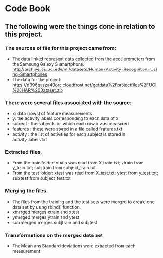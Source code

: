 # Code Book
## The following were the things done in relation to this project.
### The sources of file for this project came from:
- The data linked represent data collected from the accelerometers from the Samsung Galaxy S smartphone. http://archive.ics.uci.edu/ml/datasets/Human+Activity+Recognition+Using+Smartphones  
- The data for the project: https://d396qusza40orc.cloudfront.net/getdata%2Fprojectfiles%2FUCI%20HAR%20Dataset.zip
### There were several files associated with the source:
- x: data (rows) of feature measurements
- y: the activity labels corresponding to each data of x
- subject : the subjects on which each row x was measured
- features : these were stored in a file called features.txt
- activity : the list of activities for each subject is stored in activity_labels.txt
### Extracted files.
- From the train folder: xtrain was read from X_train.txt; ytrain from y_train.txt; subjtrain from subject_train.txt
- From the test folder:  xtest was read from X_test.txt; ytest from y_test.txt; subjtest from subject_test.txt
### Merging the files.
- The files from the training and the test sets were merged to create one data set by using rbind() function.
- xmerged merges xtrain and xtest 
- ymerged merges ytrain and ytest 
- subjmerged merges subjtrain and subjtest 
### Transformations on the merged data set
- The Mean ans Standard deviations were extracted from each measurement
